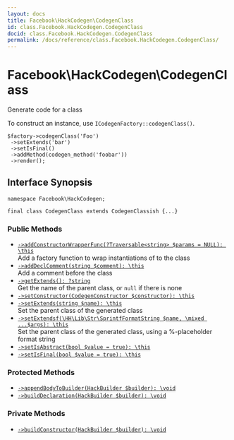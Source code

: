```yaml
---
layout: docs
title: Facebook\HackCodegen\CodegenClass
id: class.Facebook.HackCodegen.CodegenClass
docid: class.Facebook.HackCodegen.CodegenClass
permalink: /docs/reference/class.Facebook.HackCodegen.CodegenClass/
---
```

# Facebook\\HackCodegen\\CodegenClass




Generate code for a class




To construct an instance, use ` ICodegenFactory::codegenClass() `.




```
$factory->codegenClass('Foo')
 ->setExtends('bar')
 ->setIsFinal()
 ->addMethod(codegen_method('foobar'))
 ->render();
```




## Interface Synopsis




``` Hack
namespace Facebook\HackCodegen;

final class CodegenClass extends CodegenClassish {...}
```




### Public Methods




- [` ->addConstructorWrapperFunc(?Traversable<string> $params = NULL): \this `](<class.Facebook.HackCodegen.CodegenClass.addConstructorWrapperFunc.md>)\
  Add a factory function to wrap instantiations of to the class
- [` ->addDeclComment(string $comment): \this `](<class.Facebook.HackCodegen.CodegenClass.addDeclComment.md>)\
  Add a comment before the class
- [` ->getExtends(): ?string `](<class.Facebook.HackCodegen.CodegenClass.getExtends.md>)\
  Get the name of the parent class, or `` null `` if there is none
- [` ->setConstructor(CodegenConstructor $constructor): \this `](<class.Facebook.HackCodegen.CodegenClass.setConstructor.md>)
- [` ->setExtends(string $name): \this `](<class.Facebook.HackCodegen.CodegenClass.setExtends.md>)\
  Set the parent class of the generated class
- [` ->setExtendsf(\HH\Lib\Str\SprintfFormatString $name, \mixed ...$args): \this `](<class.Facebook.HackCodegen.CodegenClass.setExtendsf.md>)\
  Set the parent class of the generated class, using a %-placeholder format
  string
- [` ->setIsAbstract(bool $value = true): \this `](<class.Facebook.HackCodegen.CodegenClass.setIsAbstract.md>)
- [` ->setIsFinal(bool $value = true): \this `](<class.Facebook.HackCodegen.CodegenClass.setIsFinal.md>)







### Protected Methods




+ [` ->appendBodyToBuilder(HackBuilder $builder): \void `](<class.Facebook.HackCodegen.CodegenClass.appendBodyToBuilder.md>)
+ [` ->buildDeclaration(HackBuilder $builder): \void `](<class.Facebook.HackCodegen.CodegenClass.buildDeclaration.md>)







### Private Methods




* [` ->buildConstructor(HackBuilder $builder): \void `](<class.Facebook.HackCodegen.CodegenClass.buildConstructor.md>)